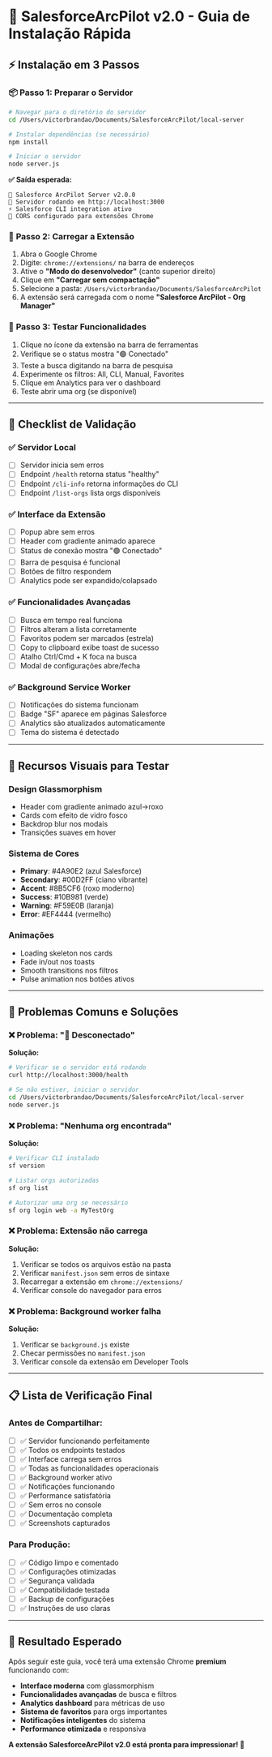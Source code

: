 # 🚀 SalesforceArcPilot v2.0 - Guia de Instalação Rápida

## ⚡ Instalação em 3 Passos

### 📦 **Passo 1: Preparar o Servidor**

```bash
# Navegar para o diretório do servidor
cd /Users/victorbrandao/Documents/SalesforceArcPilot/local-server

# Instalar dependências (se necessário)
npm install

# Iniciar o servidor
node server.js
```

**✅ Saída esperada:**

```
🚀 Salesforce ArcPilot Server v2.0.0
📡 Servidor rodando em http://localhost:3000
⚡ Salesforce CLI integration ativo
🔗 CORS configurado para extensões Chrome
```

### 🔧 **Passo 2: Carregar a Extensão**

1. Abra o Google Chrome
2. Digite: `chrome://extensions/` na barra de endereços
3. Ative o **"Modo do desenvolvedor"** (canto superior direito)
4. Clique em **"Carregar sem compactação"**
5. Selecione a pasta: `/Users/victorbrandao/Documents/SalesforceArcPilot`
6. A extensão será carregada com o nome **"Salesforce ArcPilot - Org Manager"**

### 🎯 **Passo 3: Testar Funcionalidades**

1. Clique no ícone da extensão na barra de ferramentas
2. Verifique se o status mostra "🟢 Conectado"
3. Teste a busca digitando na barra de pesquisa
4. Experimente os filtros: All, CLI, Manual, Favorites
5. Clique em Analytics para ver o dashboard
6. Teste abrir uma org (se disponível)

---

## 🧪 Checklist de Validação

### ✅ **Servidor Local**

- [ ] Servidor inicia sem erros
- [ ] Endpoint `/health` retorna status "healthy"
- [ ] Endpoint `/cli-info` retorna informações do CLI
- [ ] Endpoint `/list-orgs` lista orgs disponíveis

### ✅ **Interface da Extensão**

- [ ] Popup abre sem erros
- [ ] Header com gradiente animado aparece
- [ ] Status de conexão mostra "🟢 Conectado"
- [ ] Barra de pesquisa é funcional
- [ ] Botões de filtro respondem
- [ ] Analytics pode ser expandido/colapsado

### ✅ **Funcionalidades Avançadas**

- [ ] Busca em tempo real funciona
- [ ] Filtros alteram a lista corretamente
- [ ] Favoritos podem ser marcados (estrela)
- [ ] Copy to clipboard exibe toast de sucesso
- [ ] Atalho Ctrl/Cmd + K foca na busca
- [ ] Modal de configurações abre/fecha

### ✅ **Background Service Worker**

- [ ] Notificações do sistema funcionam
- [ ] Badge "SF" aparece em páginas Salesforce
- [ ] Analytics são atualizados automaticamente
- [ ] Tema do sistema é detectado

---

## 🎨 Recursos Visuais para Testar

### **Design Glassmorphism**

- Header com gradiente animado azul→roxo
- Cards com efeito de vidro fosco
- Backdrop blur nos modais
- Transições suaves em hover

### **Sistema de Cores**

- **Primary**: #4A90E2 (azul Salesforce)
- **Secondary**: #00D2FF (ciano vibrante)
- **Accent**: #8B5CF6 (roxo moderno)
- **Success**: #10B981 (verde)
- **Warning**: #F59E0B (laranja)
- **Error**: #EF4444 (vermelho)

### **Animações**

- Loading skeleton nos cards
- Fade in/out nos toasts
- Smooth transitions nos filtros
- Pulse animation nos botões ativos

---

## 🐛 Problemas Comuns e Soluções

### **❌ Problema: "🔴 Desconectado"**

**Solução:**

```bash
# Verificar se o servidor está rodando
curl http://localhost:3000/health

# Se não estiver, iniciar o servidor
cd /Users/victorbrandao/Documents/SalesforceArcPilot/local-server
node server.js
```

### **❌ Problema: "Nenhuma org encontrada"**

**Solução:**

```bash
# Verificar CLI instalado
sf version

# Listar orgs autorizadas
sf org list

# Autorizar uma org se necessário
sf org login web -a MyTestOrg
```

### **❌ Problema: Extensão não carrega**

**Solução:**

1. Verificar se todos os arquivos estão na pasta
2. Verificar `manifest.json` sem erros de sintaxe
3. Recarregar a extensão em `chrome://extensions/`
4. Verificar console do navegador para erros

### **❌ Problema: Background worker falha**

**Solução:**

1. Verificar se `background.js` existe
2. Checar permissões no `manifest.json`
3. Verificar console da extensão em Developer Tools

---

## 📋 Lista de Verificação Final

### **Antes de Compartilhar:**

- [ ] ✅ Servidor funcionando perfeitamente
- [ ] ✅ Todos os endpoints testados
- [ ] ✅ Interface carrega sem erros
- [ ] ✅ Todas as funcionalidades operacionais
- [ ] ✅ Background worker ativo
- [ ] ✅ Notificações funcionando
- [ ] ✅ Performance satisfatória
- [ ] ✅ Sem erros no console
- [ ] ✅ Documentação completa
- [ ] ✅ Screenshots capturados

### **Para Produção:**

- [ ] ✅ Código limpo e comentado
- [ ] ✅ Configurações otimizadas
- [ ] ✅ Segurança validada
- [ ] ✅ Compatibilidade testada
- [ ] ✅ Backup de configurações
- [ ] ✅ Instruções de uso claras

---

## 🎉 Resultado Esperado

Após seguir este guia, você terá uma extensão Chrome **premium** funcionando com:

- **Interface moderna** com glassmorphism
- **Funcionalidades avançadas** de busca e filtros
- **Analytics dashboard** para métricas de uso
- **Sistema de favoritos** para orgs importantes
- **Notificações inteligentes** do sistema
- **Performance otimizada** e responsiva

**A extensão SalesforceArcPilot v2.0 está pronta para impressionar! 🚀**
